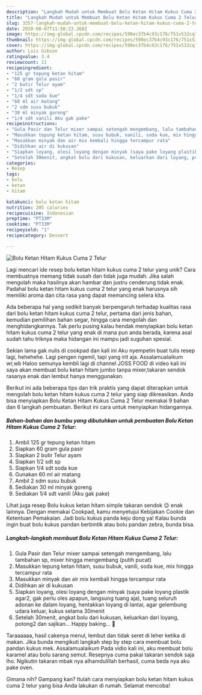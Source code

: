 ```yaml
---
description: "Langkah Mudah untuk Membuat Bolu Ketan Hitam Kukus Cuma 2 Telur Anti Gagal"
title: "Langkah Mudah untuk Membuat Bolu Ketan Hitam Kukus Cuma 2 Telur Anti Gagal"
slug: 3357-langkah-mudah-untuk-membuat-bolu-ketan-hitam-kukus-cuma-2-telur-anti-gagal
date: 2020-08-07T11:58:23.268Z
image: https://img-global.cpcdn.com/recipes/590ec37b4c93c176/751x532cq70/bolu-ketan-hitam-kukus-cuma-2-telur-foto-resep-utama.jpg
thumbnail: https://img-global.cpcdn.com/recipes/590ec37b4c93c176/751x532cq70/bolu-ketan-hitam-kukus-cuma-2-telur-foto-resep-utama.jpg
cover: https://img-global.cpcdn.com/recipes/590ec37b4c93c176/751x532cq70/bolu-ketan-hitam-kukus-cuma-2-telur-foto-resep-utama.jpg
author: Lois Gibson
ratingvalue: 3.4
reviewcount: 11
recipeingredient:
- "125 gr tepung ketan hitam"
- "60 gram gula pasir"
- "2 butir Telur ayam"
- "1/2 sdt sp"
- "1/4 sdt soda kue"
- "60 ml air matang"
- "2 sdm susu bubuk"
- "30 ml minyak goreng"
- "1/4 sdt vanili Aku gak pake"
recipeinstructions:
- "Gula Pasir dan Telur mixer sampai setengah mengembang, lalu tambahan sp, mixer hingga mengembang (putih pucat)"
- "Masukkan tepung ketan hitam, susu bubuk, vanili, soda kue, mix hingga tercampur rata"
- "Masukkan minyak dan air mix kembali hingga tercampur rata"
- "Didihkan air di kukusan"
- "Siapkan loyang, olesi loyang dengan minyak (saya pake loyang plastik agar2, gak perlu oles apapun, langsung tuang aja), tuang seluruh adonan ke dalam loyang, hentakkan loyang di lantai, agar gelembung udara keluar, kukus selama 30menit"
- "Setelah 30menit, angkat bolu dari kukusan, keluarkan dari loyang, potong2 dan sajikan... Happy baking... 🤗"
categories:
- Resep
tags:
- bolu
- ketan
- hitam

katakunci: bolu ketan hitam 
nutrition: 205 calories
recipecuisine: Indonesian
preptime: "PT33M"
cooktime: "PT33M"
recipeyield: "1"
recipecategory: Dessert

---
```



![Bolu Ketan Hitam Kukus Cuma 2 Telur](https://img-global.cpcdn.com/recipes/590ec37b4c93c176/751x532cq70/bolu-ketan-hitam-kukus-cuma-2-telur-foto-resep-utama.jpg)

Lagi mencari ide resep bolu ketan hitam kukus cuma 2 telur yang unik? Cara membuatnya memang tidak susah dan tidak juga mudah. Jika salah mengolah maka hasilnya akan hambar dan justru cenderung tidak enak. Padahal bolu ketan hitam kukus cuma 2 telur yang enak harusnya sih memiliki aroma dan cita rasa yang dapat memancing selera kita.

Ada beberapa hal yang sedikit banyak berpengaruh terhadap kualitas rasa dari bolu ketan hitam kukus cuma 2 telur, pertama dari jenis bahan, kemudian pemilihan bahan segar, hingga cara mengolah dan menghidangkannya. Tak perlu pusing kalau hendak menyiapkan bolu ketan hitam kukus cuma 2 telur yang enak di mana pun anda berada, karena asal sudah tahu triknya maka hidangan ini mampu jadi suguhan spesial.

Sekian lama gak nulis di cookpad dan kali ini Aku nyempetin buat tulis resep lagi, hehehehe. Lagi pengen ngemil, tapi yang irit aja. Assalamualaikum wr,wb Haloo semunya kembli lagi di channel JOSS FOOD di video kali ini saya akan membuat bolu ketan hitam jumbo tanpa mixer,takaran sendok rasanya enak dan lembut hanya menggunakan.


Berikut ini ada beberapa tips dan trik praktis yang dapat diterapkan untuk mengolah bolu ketan hitam kukus cuma 2 telur yang siap dikreasikan. Anda bisa menyiapkan Bolu Ketan Hitam Kukus Cuma 2 Telur memakai 9 bahan dan 6 langkah pembuatan. Berikut ini cara untuk menyiapkan hidangannya.

<!--inarticleads1-->

##### Bahan-bahan dan bumbu yang dibutuhkan untuk pembuatan Bolu Ketan Hitam Kukus Cuma 2 Telur:

1. Ambil 125 gr tepung ketan hitam
1. Siapkan 60 gram gula pasir
1. Siapkan 2 butir Telur ayam
1. Siapkan 1/2 sdt sp
1. Siapkan 1/4 sdt soda kue
1. Gunakan 60 ml air matang
1. Ambil 2 sdm susu bubuk
1. Sediakan 30 ml minyak goreng
1. Sediakan 1/4 sdt vanili (Aku gak pake)


Lihat juga resep Bolu kukus ketan hitam simple takaran sendok 😉 enak lainnya. Dengan memakai Cookpad, kamu menyetujui Kebijakan Cookie dan Ketentuan Pemakaian. Jadi bolu kukus panda keju dong ya! Kalau bunda ingin buat bolu kukus pandan berbintik atau bolu pandan zebra, bunda bisa. 

<!--inarticleads2-->

##### Langkah-langkah membuat Bolu Ketan Hitam Kukus Cuma 2 Telur:

1. Gula Pasir dan Telur mixer sampai setengah mengembang, lalu tambahan sp, mixer hingga mengembang (putih pucat)
1. Masukkan tepung ketan hitam, susu bubuk, vanili, soda kue, mix hingga tercampur rata
1. Masukkan minyak dan air mix kembali hingga tercampur rata
1. Didihkan air di kukusan
1. Siapkan loyang, olesi loyang dengan minyak (saya pake loyang plastik agar2, gak perlu oles apapun, langsung tuang aja), tuang seluruh adonan ke dalam loyang, hentakkan loyang di lantai, agar gelembung udara keluar, kukus selama 30menit
1. Setelah 30menit, angkat bolu dari kukusan, keluarkan dari loyang, potong2 dan sajikan... Happy baking... 🤗


Taraaaaaa, hasil cakenya menul, lembut dan tidak seret di leher ketika di makan. Jika bunda mengikuti langkah step by step cara membuat bolu pandan kukus mek. Assalamualaikum Pada vidio kali ini, aku membuat bolu karamel atau bolu sarang semut. Resepnya cuma pakai takaran sendok saja lho. Ngikutin takaran mbak nya alhamdulillah berhasil, cuma beda nya aku pake oven. 

Gimana nih? Gampang kan? Itulah cara menyiapkan bolu ketan hitam kukus cuma 2 telur yang bisa Anda lakukan di rumah. Selamat mencoba!
